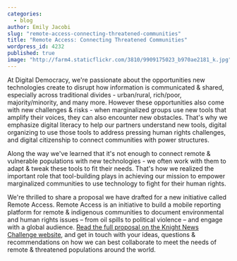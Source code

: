 ```yaml
---
categories: 
  - blog
author: Emily Jacobi
slug: "remote-access-connecting-threatened-communities"
title: "Remote Access: Connecting Threatened Communities"
wordpress_id: 4232
published: true
image: "http://farm4.staticflickr.com/3810/9909175023_b970ae2181_k.jpg"
---
```


At Digital Democracy, we're passionate about the opportunities new technologies create to disrupt how information is communicated & shared, especially across traditional divides - urban/rural, rich/poor, majority/minority, and many more. However these opportunities also come with new challenges & risks - when marginalized groups use new tools that amplify their voices, they can also encounter new obstacles. That's why we emphasize digital literacy to help our partners understand new tools, digital organizing to use those tools to address pressing human rights challenges, and digital citizenship to connect communities with power structures.

Along the way we've learned that it's not enough to connect remote & vulnerable populations with new technologies - we often work with them to adapt & tweak these tools to fit their needs. That's how we realized the important role that tool-building plays in achieving our mission to empower marginalized communities to use technology to fight for their human rights.

We're thrilled to share a proposal we have drafted for a new initiative called Remote Access. Remote Access is an initiative to build a mobile reporting platform for remote & indigenous communities to document environmental and human rights issues – from oil spills to political violence – and engage with a global audience. [Read the full proposal on the Knight News Challenge website](http://newschallenge.tumblr.com/post/31273491314/remote-access-connecting-threatened-communities-with), and get in touch with your ideas, questions & recommendations on how we can best collaborate to meet the needs of remote & threatened populations around the world.
